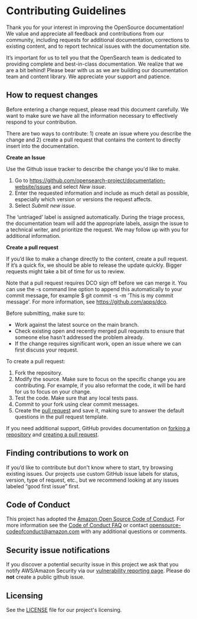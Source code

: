 # Contributing Guidelines

Thank you for your interest in improving the OpenSource documentation! We value and appreciate all feedback and contributions from our community, including requests for additional documentation, corrections to existing content, and to report technical issues with the documentation site. 

It’s important for us to tell you that the OpenSearch team is dedicated to providing complete and best-in-class documentation. We realize that we are a bit behind! Please bear with us as we are building our documentation team and content library.  We appreciate your support and patience.

## How to request changes

Before entering a change request, please read this document carefully. We want to make sure we have all the information necessary to effectively respond to your contribution. 

There are two ways to contribute: 1) create an issue where you describe the change and 2) create a pull request that contains the content to directly insert into the documentation.

**Create an Issue**

Use the Github issue tracker to describe the change you'd like to make. 

1. Go to https://github.com/opensearch-project/documentation-website/issues and select *New issue*.
2. Enter the requested information and include as much detail as possible, especially which version or versions the request affects.
3. Select *Submit new issue*. 


The ‘untriaged’ label is assigned automatically. During the triage process, the documentation team will add the appropriate labels, assign the issue to a technical writer, and prioritize the request. We may follow up with you for additional information. 


**Create a pull request**

If you’d like to make a change directly to the content, create a pull request. If it’s a quick fix, we should be able to release the update quickly. Bigger requests might take a bit of time for us to review. 

Note that a pull request requires DCO sign off before we can merge it. You can use the -s command line option to append this automatically to your commit message, for example $ git commit -s -m 'This is my commit message'. For more information, see https://github.com/apps/dco.

Before submitting, make sure to:

* Work against the latest source on the main branch.
* Check existing open and recently merged pull requests to ensure that someone else hasn't addressed the problem already.
* If the change requires significant work, open an issue where we can first discuss your request.

To create a pull request:

1. Fork the repository.
2. Modify the source. Make sure to focus on the specific change you are contributing. For example, if you also reformat the code, it will be hard for us to focus on your change.
3. Test the code. Make sure that any local tests pass.
4. Commit to your fork using clear commit messages.
5. Create the [pull request](https://github.com/opensearch-project/documentation-website/pulls) and save it, making sure to answer the default questions in the pull request template.

If you need additional support, GitHub provides documentation on [forking a repository](https://help.github.com/articles/fork-a-repo/) and [creating a pull request](https://help.github.com/articles/creating-a-pull-request/).


## Finding contributions to work on

If you’d like to contribute but don't know where to start, try browsing existing issues. Our projects use custom GitHub issue labels for status, version, type of request, etc., but we recommend looking at any issues labeled “good first issue” first. 


## Code of Conduct

This project has adopted the [Amazon Open Source Code of Conduct](https://aws.github.io/code-of-conduct). For more information see the [Code of Conduct FAQ](https://aws.github.io/code-of-conduct-faq) or contact opensource-codeofconduct@amazon.com with any additional questions or comments.


## Security issue notifications

If you discover a potential security issue in this project we ask that you notify AWS/Amazon Security via our [vulnerability reporting page](http://aws.amazon.com/security/vulnerability-reporting/). Please do **not** create a public github issue.


## Licensing

See the [LICENSE](LICENSE) file for our project's licensing. 
